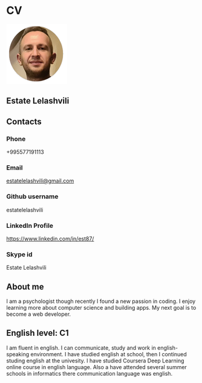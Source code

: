 # CV
![This is an image](https://github.com/estatelelashvili/testmycv/blob/gh-pages/estatelelashviliwhite.jpg)
## Estate Lelashvili
## Contacts
### Phone 
+995577191113
### Email
estatelelashvili@gmail.com
### Github username
estatelelashvili
### LinkedIn Profile
https://www.linkedin.com/in/est87/
### Skype id
Estate Lelashvili

## About me
I am a psychologist though recently I found a new passion in coding. I enjoy learning more about computer science and building apps. My next goal is to become a web developer.

## English level: C1 
I am fluent in english. I can communicate, study and work in english-speaking environment. I have studied english at school, then I continued studing english at the univesity. I have studied Coursera Deep Learning online course in english language. Also a have attended several summer schools in informatics there communication language was english. 


